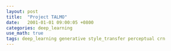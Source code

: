 ```yaml
---
layout: post
title:  "Project TALMO"
date:   2001-01-01 09:00:05 +0800
categories: deep_learning
use_math: true
tags: deep_learning generative style_transfer perceptual crn
---
```

